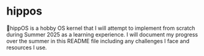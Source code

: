 # hippos
🦛hippOS is a hobby OS kernel that I will attempt to implement from scratch during Summer 2025 as a learning experience. I will document my progress over the summer in this README file including any challenges I face and resources I use.
